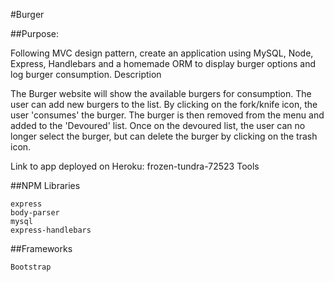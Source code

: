 #Burger

##Purpose:

Following MVC design pattern, create an application using MySQL, Node, Express, Handlebars and a homemade ORM to display burger options and log burger consumption.
Description

The Burger website will show the available burgers for consumption. The user can add new burgers to the list. By clicking on the fork/knife icon, the user 'consumes' the burger. The burger is then removed from the menu and added to the 'Devoured' list. Once on the devoured list, the user can no longer select the burger, but can delete the burger by clicking on the trash icon.

Link to app deployed on Heroku: frozen-tundra-72523
Tools

##NPM Libraries

    express
    body-parser
    mysql
    express-handlebars

##Frameworks

    Bootstrap
